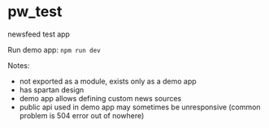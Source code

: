 # pw_test
newsfeed test app

Run demo app: ```npm run dev```

Notes:
* not exported as a module, exists only as a demo app
* has spartan design
* demo app allows defining custom news sources
* public api used in demo app may sometimes be unresponsive (common problem is 504 error out of nowhere)
